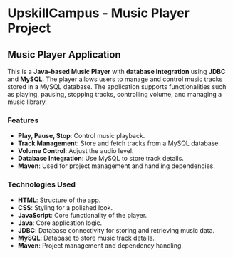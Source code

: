 # UpskillCampus - Music Player Project

## Music Player Application

This is a **Java-based Music Player** with **database integration** using **JDBC** and **MySQL**. The player allows users to manage and control music tracks stored in a MySQL database. The application supports functionalities such as playing, pausing, stopping tracks, controlling volume, and managing a music library.

### Features
- **Play, Pause, Stop**: Control music playback.
- **Track Management**: Store and fetch tracks from a MySQL database.
- **Volume Control**: Adjust the audio level.
- **Database Integration**: Use MySQL to store track details.
- **Maven**: Used for project management and handling dependencies.

### Technologies Used
- **HTML**: Structure of the app.
- **CSS**: Styling for a polished look.
- **JavaScript**: Core functionality of the player.
- **Java**: Core application logic.
- **JDBC**: Database connectivity for storing and retrieving music data.
- **MySQL**: Database to store music track details.
- **Maven**: Project management and dependency handling.

